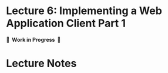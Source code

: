 # Lecture 6: Implementing a Web Application Client Part 1

**🚧  Work in Progress  🚧**

# Lecture Notes
